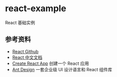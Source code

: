 # react-example


React 基础实例


## 参考资料

- [React Github](https://github.com/facebook/react)
- [React 中文文档](https://react.docschina.org/tutorial/tutorial.html)
- [Create React App](https://github.com/facebook/create-react-app) 创建一个 React 应用
- [Ant Design](https://ant.design) 一套企业级 UI 设计语言和 React 组件库